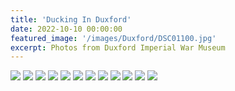 ```yaml
---
title: 'Ducking In Duxford'
date: 2022-10-10 00:00:00
featured_image: '/images/Duxford/DSC01100.jpg'
excerpt: Photos from Duxford Imperial War Museum
---
```


<div class="gallery" data-columns="3">
<img src="/images/Duxford/DSC01059.jpg">
<img src="/images/Duxford/DSC01070.jpg">
<img src="/images/Duxford/DSC01071.jpg">
<img src="/images/Duxford/DSC01080.jpg">
<img src="/images/Duxford/DSC01089.jpg">
<img src="/images/Duxford/DSC01094.jpg">
<img src="/images/Duxford/DSC01096.jpg">
<img src="/images/Duxford/DSC01099-2.jpg">
<img src="/images/Duxford/DSC01127.jpg">
<img src="/images/Duxford/DSC01138.jpg">
<img src="/images/Duxford/DSC01142.jpg">
<img src="/images/Duxford/DSC01147-HDR.jpg">

</div>

